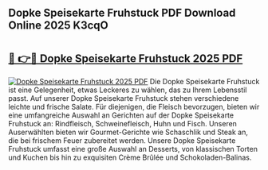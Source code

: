 ## Dopke Speisekarte Fruhstuck PDF Download Online 2025 K3cqO

# <h2><a href="http://gca7w6.nevu.top/?p=Dopke+Speisekarte+Fruhstuck">🔗 👉🔴 Dopke Speisekarte Fruhstuck 2025 PDF</a></h2>

[![Dopke Speisekarte Fruhstuck 2025 PDF](https://i.imgur.com/dBaPXMq.png)](http://gca7w6.nevu.top/?p=Dopke+Speisekarte+Fruhstuck)
Die Dopke Speisekarte Fruhstuck ist eine Gelegenheit, etwas Leckeres zu wählen, das zu Ihrem Lebensstil passt. Auf unserer Dopke Speisekarte Fruhstuck stehen verschiedene leichte und frische Salate. Für diejenigen, die Fleisch bevorzugen, bieten wir eine umfangreiche Auswahl an Gerichten auf der Dopke Speisekarte Fruhstuck an: Rindfleisch, Schweinefleisch, Huhn und Fisch. Unseren Auserwählten bieten wir Gourmet-Gerichte wie Schaschlik und Steak an, die bei frischem Feuer zubereitet werden. Unsere Dopke Speisekarte Fruhstuck umfasst eine große Auswahl an Desserts, von klassischen Torten und Kuchen bis hin zu exquisiten Crème Brûlée und Schokoladen-Balinas.
